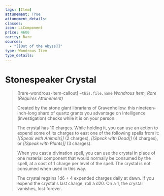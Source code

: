 ```yaml
---
tags: [Item]
attunement: True
attunement_details: 
classes: 
icon: LiComponent
price: 4600
rarity: Rare
sources:
  - "[[Out of the Abyss]]"
type: Wondrous Item
type_details: 
---
```

# Stonespeaker Crystal
>[!rare-wondrous-item-callout] `=this.file.name`
>*Wondrous Item, Rare (Requires Attunement)*
>
>Created by the stone giant librarians of Gravenhollow. this nineteen-inch-long shard of quartz grants you advantage on Intelligence (investigation) checks while it is on your person.
>
>The crystal has 10 charges. While holding it, you can use an action to expend some of its charges to east one of the following spells from it: *[[Speak with Animals]]* (2 charges), *[[Speak with Dead]]* (4 charges), or *[[Speak with Plants]]* (3 charges).
>
>When you cast a divination spell, you can use the crystal in place of one material component that would normally be consumed by the spell, at a cost of 1 charge per level of the spell. The crystal is not consumed when used in this way.
>
>The crystal regains 1d6 + 4 expended charges daily at dawn. If you expend the crystal's last charge, roll a d20. On a 1, the crystal vanishes, lost forever.
>
>
